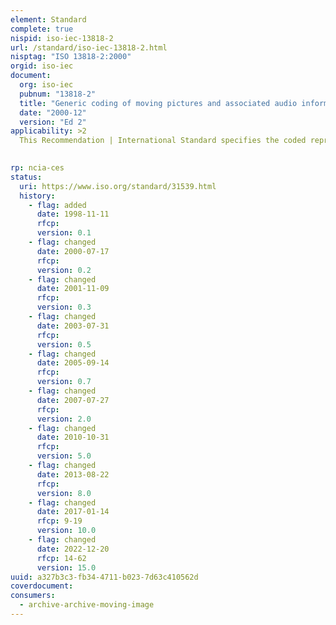 ```yaml
---
element: Standard
complete: true
nispid: iso-iec-13818-2
url: /standard/iso-iec-13818-2.html
nisptag: "ISO 13818-2:2000"
orgid: iso-iec
document:
  org: iso-iec
  pubnum: "13818-2"
  title: "Generic coding of moving pictures and associated audio information — Part 2: Video"
  date: "2000-12"
  version: "Ed 2"
applicability: >2
  This Recommendation | International Standard specifies the coded representation of picture information for digital storage media and digital video communication and specifies the decoding process. The representation supports constant bitrate transmission, variable bitrate transmission, random access, channel hopping, scalable decoding, bitstream editing, as well as special functions such as fast forward playback, fast reverse playback, slow motion, pause and still pictures. This Recommendation | International Standard is forward compatible with ISO/IEC 11172-2 and upward or downward compatible with EDTV, HDTV, SDTV formats.  This Recommendation | International Standard is primarily applicable to digital storage media, video broadcast and communication. The storage media may be directly connected to the decoder, or via communications means such as busses, LANs, or telecommunications links.

  
rp: ncia-ces
status:
  uri: https://www.iso.org/standard/31539.html
  history: 
    - flag: added
      date: 1998-11-11
      rfcp: 
      version: 0.1
    - flag: changed
      date: 2000-07-17
      rfcp: 
      version: 0.2
    - flag: changed
      date: 2001-11-09
      rfcp: 
      version: 0.3
    - flag: changed
      date: 2003-07-31
      rfcp: 
      version: 0.5
    - flag: changed
      date: 2005-09-14
      rfcp: 
      version: 0.7
    - flag: changed
      date: 2007-07-27
      rfcp: 
      version: 2.0
    - flag: changed
      date: 2010-10-31
      rfcp: 
      version: 5.0
    - flag: changed
      date: 2013-08-22
      rfcp: 
      version: 8.0
    - flag: changed
      date: 2017-01-14
      rfcp: 9-19
      version: 10.0
    - flag: changed
      date: 2022-12-20
      rfcp: 14-62
      version: 15.0
uuid: a327b3c3-fb34-4711-b023-7d63c410562d
coverdocument:
consumers:
  - archive-archive-moving-image
---
```

